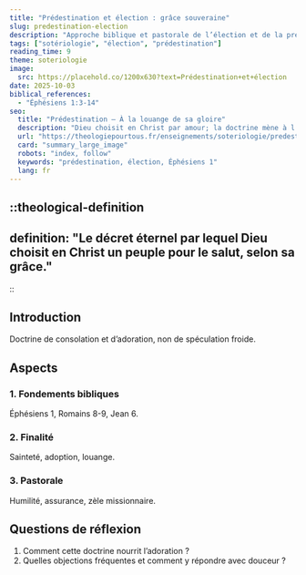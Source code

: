 ```yaml
---
title: "Prédestination et élection : grâce souveraine"
slug: predestination-election
description: "Approche biblique et pastorale de l’élection et de la prédestination."
tags: ["sotériologie", "élection", "prédestination"]
reading_time: 9
theme: soteriologie
image:
  src: https://placehold.co/1200x630?text=Prédestination+et+élection
date: 2025-10-03
biblical_references:
  - "Éphésiens 1:3-14"
seo:
  title: "Prédestination — À la louange de sa gloire"
  description: "Dieu choisit en Christ par amour; la doctrine mène à l’adoration et à la mission."
  url: "https://theologiepourtous.fr/enseignements/soteriologie/predestination-election"
  card: "summary_large_image"
  robots: "index, follow"
  keywords: "prédestination, élection, Éphésiens 1"
  lang: fr
---
```


::theological-definition
---
definition: "Le décret éternel par lequel Dieu choisit en Christ un peuple pour le salut, selon sa grâce."
---
::

## Introduction

Doctrine de consolation et d’adoration, non de spéculation froide.

## Aspects

### 1. Fondements bibliques
Éphésiens 1, Romains 8-9, Jean 6.

### 2. Finalité
Sainteté, adoption, louange.

### 3. Pastorale
Humilité, assurance, zèle missionnaire.

## Questions de réflexion
1. Comment cette doctrine nourrit l’adoration ?
2. Quelles objections fréquentes et comment y répondre avec douceur ?
